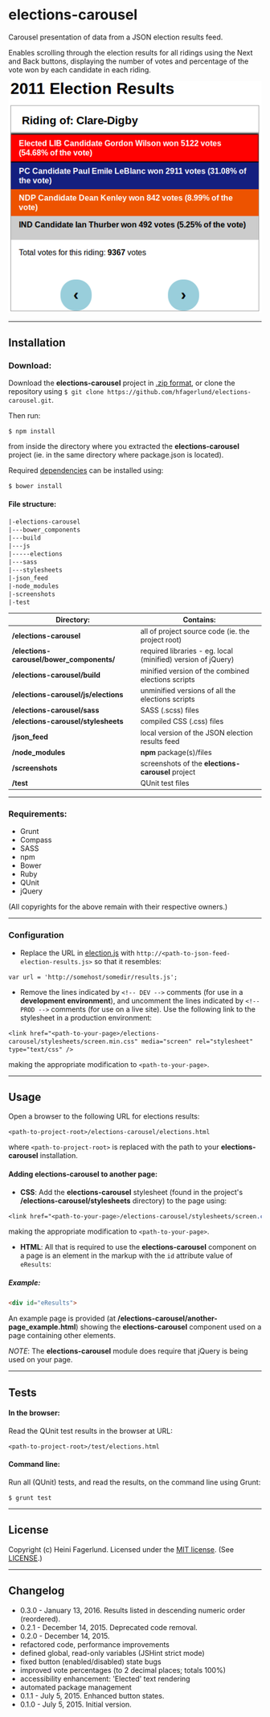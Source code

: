 # elections-carousel
Carousel presentation of data from a JSON election results feed.

Enables scrolling through the election results for all ridings using the Next and Back buttons, displaying the number of votes and percentage of the vote won by each candidate in each riding.

![screenshot of elections-carousel page](https://github.com/hfagerlund/elections-carousel/blob/master/screenshots/screenshot_elections-html.png)

- - -
## Installation
### Download:
Download the **elections-carousel** project in [.zip format](https://github.com/hfagerlund/elections-carousel/archive/master.zip), or clone the repository using `$ git clone https://github.com/hfagerlund/elections-carousel.git`.

Then run:
```
$ npm install
```
from inside the directory where you extracted the **elections-carousel** project (ie. in the same directory where package.json is located).

Required [dependencies](https://github.com/hfagerlund/elections-carousel#requirements) can be installed using:
```
$ bower install
```

#### File structure:
```
|-elections-carousel
|---bower_components
|---build
|---js
|-----elections
|---sass
|---stylesheets
|-json_feed
|-node_modules
|-screenshots
|-test
```
| Directory:  | Contains: |
| ------------- | ------------- |
| **/elections-carousel**  | all of project source code (ie. the project root)  |
| **/elections-carousel/bower_components/**  | required libraries - eg. local (minified) version of jQuery)  |
| **/elections-carousel/build** | minified version of the combined elections scripts  |
| **/elections-carousel/js/elections**  | unminified versions of all the elections scripts  |
| **/elections-carousel/sass**  | SASS (.scss) files |
| **/elections-carousel/stylesheets**  | compiled CSS (.css) files |
| **/json_feed**  | local version of the JSON election results feed  |
| **/node_modules**  | **npm** package(s)/files |
| **/screenshots**  | screenshots of the **elections-carousel** project |
| **/test**  | QUnit test files |
- - -
### Requirements:
- Grunt
- Compass
- SASS
- npm
- Bower
- Ruby
- QUnit
- jQuery

(All copyrights for the above remain with their respective owners.)
- - -
### Configuration
* Replace the URL in [election.js](https://github.com/hfagerlund/elections-carousel/blob/master/elections-carousel/js/elections/election.js) with `http://<path-to-json-feed-election-results.js>` so that it resembles:
```
var url = 'http://somehost/somedir/results.js';
```
* Remove the lines indicated by `<!-- DEV -->` comments (for use in a **development environment**), and uncomment the lines indicated by `<!-- PROD -->` comments (for use on a live site). Use the following link to the stylesheet in a production environment:

```
<link href="<path-to-your-page>/elections-carousel/stylesheets/screen.min.css" media="screen" rel="stylesheet" type="text/css" />
```
making the appropriate modification to `<path-to-your-page>`.
- - -
## Usage
Open a browser to the following URL for elections results:
```
<path-to-project-root>/elections-carousel/elections.html

```
where `<path-to-project-root>` is replaced with the path to your **elections-carousel** installation.

#### Adding elections-carousel to another page:
* **CSS**: Add the **elections-carousel** stylesheet (found in the project's **/elections-carousel/stylesheets** directory) to the page using:
```css 
<link href="<path-to-your-page>/elections-carousel/stylesheets/screen.css" media="screen" rel="stylesheet" type="text/css" />
```
making the appropriate modification to `<path-to-your-page>`.

* **HTML**: All that is required to use the **elections-carousel** component on a page is an element in the markup with the `id` attribute value of `eResults`:

##### Example:
```html
<div id="eResults">
```
An example page is provided (at **/elections-carousel/another-page_example.html**) showing the **elections-carousel** component used on a page containing other elements.

_NOTE_: The **elections-carousel** module does require that jQuery is being used on your page.
- - -
## Tests

#### In the browser:
Read the QUnit test results in the browser at URL:
```
<path-to-project-root>/test/elections.html

```

#### Command line:
Run all (QUnit) tests, and read the results, on the command line using Grunt:

```
$ grunt test

```
- - -
## License
Copyright (c) Heini Fagerlund. Licensed under the [MIT license](http://opensource.org/licenses/mit-license.php).
(See [LICENSE](https://github.com/hfagerlund/elections-carousel/blob/master/LICENSE).)

- - -
## Changelog
* 0.3.0 - January 13, 2016. Results listed in descending numeric order (reordered).
* 0.2.1 - December 14, 2015. Deprecated code removal.
* 0.2.0 - December 14, 2015.
 * refactored code, performance improvements
 * defined  global, read-only variables (JSHint strict mode)
 * fixed button (enabled/disabled) state bugs
 * improved vote percentages (to 2 decimal places; totals 100%)
 * accessibility enhancement: 'Elected' text rendering
 * automated package management
* 0.1.1 - July 5, 2015. Enhanced button states.
* 0.1.0 - July 5, 2015. Initial version.
